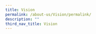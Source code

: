 ```yaml
---
title: Vision
permalink: /about-us/Vision/permalink/
description: ""
third_nav_title: Vision
---
```

